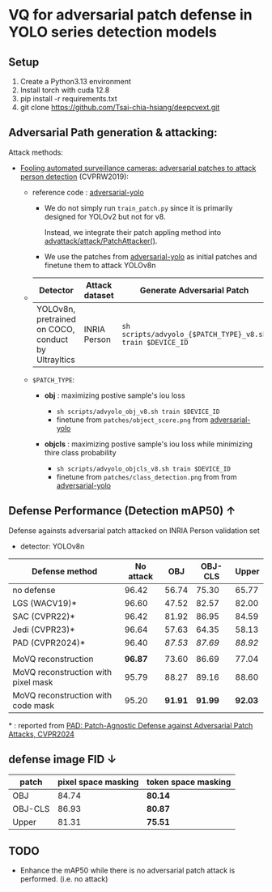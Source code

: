# VQ for adversarial patch defense in YOLO series detection models

## Setup
1. Create a Python3.13 environment
2. Install torch with cuda 12.8
3. pip install -r requirements.txt
4. git clone https://github.com/Tsai-chia-hsiang/deepcvext.git

## Adversarial Path generation & attacking:
Attack methods:
- [Fooling automated surveillance cameras: adversarial patches to attack person detection](https://openaccess.thecvf.com/content_CVPRW_2019/papers/CV-COPS/Thys_Fooling_Automated_Surveillance_Cameras_Adversarial_Patches_to_Attack_Person_Detection_CVPRW_2019_paper.pdf) (CVPRW2019):
    - reference code : [adversarial-yolo](https://gitlab.com/EAVISE/adversarial-yolo.git)
        
        - We do not simply run `train_patch.py` since it is primarily designed for YOLOv2 but not for v8. 
        
            Instead, we integrate their patch appling method into [advattack/attack/PatchAttacker()](./advattack/attacker.py).
        
        - We use the patches from [adversarial-yolo](https://gitlab.com/EAVISE/adversarial-yolo.git) as initial patches and finetune them to attack YOLOv8n
  
    - |Detector|Attack dataset|Generate Adversarial Patch|Performing Attack
      |-|-|-|-|
      |YOLOv8n, pretrained on COCO, conduct by Ultrayltics|INRIA Person|`sh scripts/advyolo_{$PATCH_TYPE}_v8.sh train $DEVICE_ID`|`sh scripts/advyolo_{$PATCH_TYPE}_v8.sh infer $DEVICE_ID`|

    - `$PATCH_TYPE`:
        - __obj__ : maximizing postive sample's iou loss
            - `sh scripts/advyolo_obj_v8.sh train $DEVICE_ID`
            - finetune from `patches/object_score.png` from [adversarial-yolo](https://gitlab.com/EAVISE/adversarial-yolo.git)
        
        - __objcls__ : maximizing postive sample's iou loss while minimizing thire class probability
            - `sh scripts/advyolo_objcls_v8.sh train $DEVICE_ID`
            - finetune from `patches/class_detection.png` from from [adversarial-yolo](https://gitlab.com/EAVISE/adversarial-yolo.git)


## Defense Performance (Detection mAP50) $\uparrow$
Defense againsts adversarial patch attacked on INRIA Person validation set

- detector: YOLOv8n

|Defense method|No attack|OBJ|OBJ-CLS|Upper|
|-|-|-|-|-|
|no defense|96.42|56.74|75.30|65.77|
|LGS (WACV19)*|96.60|47.52|82.57|82.00|
|SAC (CVPR22)*|96.42|81.92|86.95|84.59|
|Jedi (CVPR23)*|96.64|57.63|64.35|58.13|
|PAD (CVPR2024)*|96.40|*87.53*|*87.69*|*88.92*|
||
|MoVQ reconstruction|__96.87__|73.60|86.69|77.04|
|MoVQ reconstruction with pixel mask|95.79|88.27|89.16|88.60|
|MoVQ reconstruction with code mask|95.20|__91.91__|__91.99__|__92.03__|


\* : reported from [PAD: Patch-Agnostic Defense against Adversarial Patch Attacks, CVPR2024](https://openaccess.thecvf.com/content/CVPR2024/papers/Jing_PAD_Patch-Agnostic_Defense_against_Adversarial_Patch_Attacks_CVPR_2024_paper.pdf)


## defense image FID $\downarrow$

|patch|pixel space masking|token space masking| 
|-|-|-|
|OBJ|84.74|__80.14__|
|OBJ-CLS|86.93|__80.87__|
|Upper|81.31|__75.51__|
## TODO
- Enhance the mAP50 while there is no adversarial patch attack is performed. (i.e. no attack)
